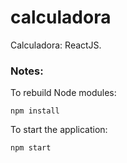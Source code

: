 # calculadora

Calculadora: ReactJS.

### Notes:
To rebuild Node modules:
```
npm install
```
To start the application:
```
npm start
```